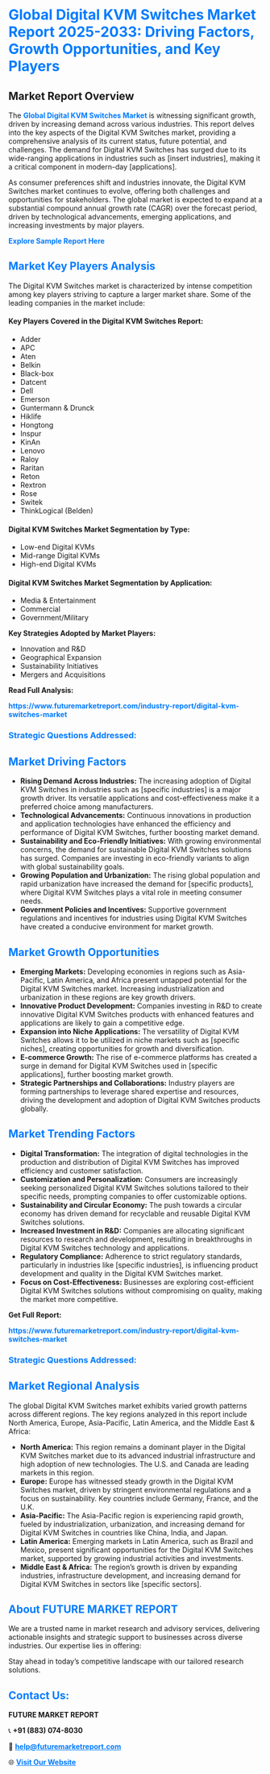 <h1 style="color: #007BFF;">Global Digital KVM Switches Market Report 2025-2033: Driving Factors, Growth Opportunities, and Key Players</h1>

<section id="overview">
<h2>Market Report Overview</h2>
<p>The <a href="https://www.futuremarketreport.com/industry-report/digital-kvm-switches-market" style="color: #007BFF; text-decoration: none;"><strong>Global Digital KVM Switches Market</strong></a> is witnessing significant growth, driven by increasing demand across various industries. This report delves into the key aspects of the Digital KVM Switches market, providing a comprehensive analysis of its current status, future potential, and challenges. The demand for Digital KVM Switches has surged due to its wide-ranging applications in industries such as [insert industries], making it a critical component in modern-day [applications].</p>
<p>As consumer preferences shift and industries innovate, the Digital KVM Switches market continues to evolve, offering both challenges and opportunities for stakeholders. The global market is expected to expand at a substantial compound annual growth rate (CAGR) over the forecast period, driven by technological advancements, emerging applications, and increasing investments by major players.</p>
</section>

<section id="overview">
<p><a href="https://www.futuremarketreport.com/request-sample/reportId=42954" style="color: #007BFF; text-decoration: none;"><strong>Explore Sample Report Here</strong></a></p>
</section>

<section id="key-players">
<h2 style="color: #007BFF;">Market Key Players Analysis</h2>
<p>The Digital KVM Switches market is characterized by intense competition among key players striving to capture a larger market share. Some of the leading companies in the market include:</p>
<h4>Key Players Covered in the Digital KVM Switches Report:</h4>
<ul><li>Adder</li><li>APC</li><li>Aten</li><li>Belkin</li><li>Black-box</li><li>Datcent</li><li>Dell</li><li>Emerson</li><li>Guntermann &amp; Drunck</li><li>Hiklife</li><li>Hongtong</li><li>Inspur</li><li>KinAn</li><li>Lenovo</li><li>Raloy</li><li>Raritan</li><li>Reton</li><li>Rextron</li><li>Rose</li><li>Switek</li><li>ThinkLogical (Belden)</li></ul>
<h4>Digital KVM Switches Market Segmentation by Type:</h4>
<ul><li>Low-end Digital KVMs</li><li>Mid-range Digital KVMs</li><li>High-end Digital KVMs</li></ul>

<h4>Digital KVM Switches Market Segmentation by Application:</h4>
<ul><li>Media &amp; Entertainment</li><li>Commercial</li><li>Government/Military</li></ul>
<p><strong>Key Strategies Adopted by Market Players:</strong></p>
<ul>
<li>Innovation and R&D</li>
<li>Geographical Expansion</li>
<li>Sustainability Initiatives</li>
<li>Mergers and Acquisitions</li>
</ul>
</section>

<section>
<p><strong>Read Full Analysis: </strong></p><a href="https://www.futuremarketreport.com/industry-report/digital-kvm-switches-market" style="color: #007BFF; text-decoration: none;"><strong>https://www.futuremarketreport.com/industry-report/digital-kvm-switches-market</strong></a>
<h3 style="color: #007BFF;">Strategic Questions Addressed:</h3>
</section>

<section id="driving-factors">
<h2 style="color: #007BFF;">Market Driving Factors</h2>
<ul>
<li><strong>Rising Demand Across Industries:</strong> The increasing adoption of Digital KVM Switches in industries such as [specific industries] is a major growth driver. Its versatile applications and cost-effectiveness make it a preferred choice among manufacturers.</li>
<li><strong>Technological Advancements:</strong> Continuous innovations in production and application technologies have enhanced the efficiency and performance of Digital KVM Switches, further boosting market demand.</li>
<li><strong>Sustainability and Eco-Friendly Initiatives:</strong> With growing environmental concerns, the demand for sustainable Digital KVM Switches solutions has surged. Companies are investing in eco-friendly variants to align with global sustainability goals.</li>
<li><strong>Growing Population and Urbanization:</strong> The rising global population and rapid urbanization have increased the demand for [specific products], where Digital KVM Switches plays a vital role in meeting consumer needs.</li>
<li><strong>Government Policies and Incentives:</strong> Supportive government regulations and incentives for industries using Digital KVM Switches have created a conducive environment for market growth.</li>
</ul>
</section>

<section id="growth-opportunities">
<h2 style="color: #007BFF;">Market Growth Opportunities</h2>
<ul>
<li><strong>Emerging Markets:</strong> Developing economies in regions such as Asia-Pacific, Latin America, and Africa present untapped potential for the Digital KVM Switches market. Increasing industrialization and urbanization in these regions are key growth drivers.</li>
<li><strong>Innovative Product Development:</strong> Companies investing in R&D to create innovative Digital KVM Switches products with enhanced features and applications are likely to gain a competitive edge.</li>
<li><strong>Expansion into Niche Applications:</strong> The versatility of Digital KVM Switches allows it to be utilized in niche markets such as [specific niches], creating opportunities for growth and diversification.</li>
<li><strong>E-commerce Growth:</strong> The rise of e-commerce platforms has created a surge in demand for Digital KVM Switches used in [specific applications], further boosting market growth.</li>
<li><strong>Strategic Partnerships and Collaborations:</strong> Industry players are forming partnerships to leverage shared expertise and resources, driving the development and adoption of Digital KVM Switches products globally.</li>
</ul>
</section>

<section id="trending-factors">
<h2 style="color: #007BFF;">Market Trending Factors</h2>
<ul>
<li><strong>Digital Transformation:</strong> The integration of digital technologies in the production and distribution of Digital KVM Switches has improved efficiency and customer satisfaction.</li>
<li><strong>Customization and Personalization:</strong> Consumers are increasingly seeking personalized Digital KVM Switches solutions tailored to their specific needs, prompting companies to offer customizable options.</li>
<li><strong>Sustainability and Circular Economy:</strong> The push towards a circular economy has driven demand for recyclable and reusable Digital KVM Switches solutions.</li>
<li><strong>Increased Investment in R&D:</strong> Companies are allocating significant resources to research and development, resulting in breakthroughs in Digital KVM Switches technology and applications.</li>
<li><strong>Regulatory Compliance:</strong> Adherence to strict regulatory standards, particularly in industries like [specific industries], is influencing product development and quality in the Digital KVM Switches market.</li>
<li><strong>Focus on Cost-Effectiveness:</strong> Businesses are exploring cost-efficient Digital KVM Switches solutions without compromising on quality, making the market more competitive.</li>
</ul>
</section>

<section>
<p><strong>Get Full Report: </strong></p><a href="https://www.futuremarketreport.com/industry-report/digital-kvm-switches-market" style="color: #007BFF; text-decoration: none;"><strong>https://www.futuremarketreport.com/industry-report/digital-kvm-switches-market</strong></a>
<h3 style="color: #007BFF;">Strategic Questions Addressed:</h3>
</section>


<section id="regional-analysis">
<h2 style="color: #007BFF;">Market Regional Analysis</h2>
<p>The global Digital KVM Switches market exhibits varied growth patterns across different regions. The key regions analyzed in this report include North America, Europe, Asia-Pacific, Latin America, and the Middle East & Africa:</p>
<ul>
<li><strong>North America:</strong> This region remains a dominant player in the Digital KVM Switches market due to its advanced industrial infrastructure and high adoption of new technologies. The U.S. and Canada are leading markets in this region.</li>
<li><strong>Europe:</strong> Europe has witnessed steady growth in the Digital KVM Switches market, driven by stringent environmental regulations and a focus on sustainability. Key countries include Germany, France, and the U.K.</li>
<li><strong>Asia-Pacific:</strong> The Asia-Pacific region is experiencing rapid growth, fueled by industrialization, urbanization, and increasing demand for Digital KVM Switches in countries like China, India, and Japan.</li>
<li><strong>Latin America:</strong> Emerging markets in Latin America, such as Brazil and Mexico, present significant opportunities for the Digital KVM Switches market, supported by growing industrial activities and investments.</li>
<li><strong>Middle East & Africa:</strong> The region’s growth is driven by expanding industries, infrastructure development, and increasing demand for Digital KVM Switches in sectors like [specific sectors].</li>
</ul>
</section>

<footer>
<h2 style="color: #007BFF;">About FUTURE MARKET REPORT</h2>
<p>We are a trusted name in market research and advisory services, delivering actionable insights and strategic support to businesses across diverse industries. Our expertise lies in offering:</p>

<p>Stay ahead in today’s competitive landscape with our tailored research solutions.</p>

<h2 style="color: #007BFF;">Contact Us:</h2>
<p><strong>FUTURE MARKET REPORT</strong></p>
<p>📞 <strong>+91 (883) 074-8030</strong></p>
<p>📧 <strong><a href="mailto:help@futuremarketreport.com" style="color: #007BFF;">help@futuremarketreport.com</a></strong></p>
<p>🌐 <strong><a href="https://www.futuremarketreport.com/" style="color: #007BFF;">Visit Our Website</a></strong></p>
</footer>